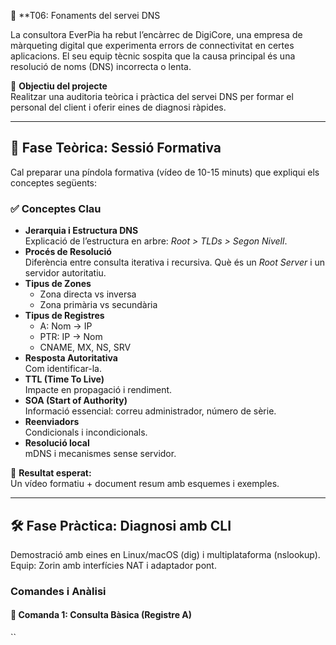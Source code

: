 🔐 **T06: Fonaments del servei DNS

La consultora EverPia ha rebut l’encàrrec de DigiCore, una empresa de màrqueting digital que experimenta errors de connectivitat en certes aplicacions. El seu equip tècnic sospita que la causa principal és una resolució de noms (DNS) incorrecta o lenta.

🎯 **Objectiu del projecte**  
Realitzar una auditoria teòrica i pràctica del servei DNS per formar el personal del client i oferir eines de diagnosi ràpides.

---

## 🧩 **Fase Teòrica: Sessió Formativa**
Cal preparar una píndola formativa (vídeo de 10-15 minuts) que expliqui els conceptes següents:

### ✅ **Conceptes Clau**
- **Jerarquia i Estructura DNS**  
  Explicació de l’estructura en arbre: *Root > TLDs > Segon Nivell*.
- **Procés de Resolució**  
  Diferència entre consulta iterativa i recursiva. Què és un *Root Server* i un servidor autoritatiu.
- **Tipus de Zones**  
  - Zona directa vs inversa  
  - Zona primària vs secundària
- **Tipus de Registres**  
  - A: Nom → IP  
  - PTR: IP → Nom  
  - CNAME, MX, NS, SRV
- **Resposta Autoritativa**  
  Com identificar-la.
- **TTL (Time To Live)**  
  Impacte en propagació i rendiment.
- **SOA (Start of Authority)**  
  Informació essencial: correu administrador, número de sèrie.
- **Reenviadors**  
  Condicionals i incondicionals.
- **Resolució local**  
  mDNS i mecanismes sense servidor.

📄 **Resultat esperat:**  
Un vídeo formatiu + document resum amb esquemes i exemples.

---

## 🛠 **Fase Pràctica: Diagnosi amb CLI**
Demostració amb eines en Linux/macOS (dig) i multiplataforma (nslookup).  
Equip: Zorin amb interfícies NAT i adaptador pont.

### **Comandes i Anàlisi**
#### 🔹 Comanda 1: Consulta Bàsica (Registre A)
``

